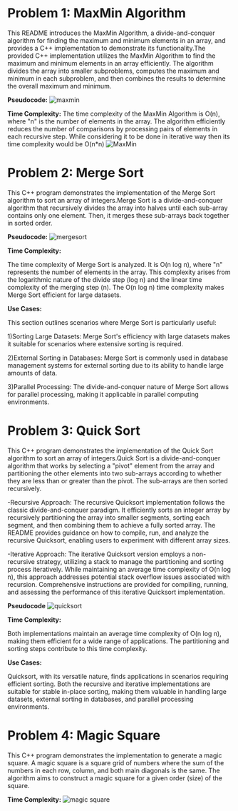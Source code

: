 # Problem 1: MaxMin Algorithm

This README introduces the MaxMin Algorithm, a divide-and-conquer algorithm for finding the maximum and minimum elements in an array, and provides a C++ implementation to demonstrate its functionality.The provided C++ implementation utilizes the MaxMin Algorithm to find the maximum and minimum elements in an array efficiently. The algorithm divides the array into smaller subproblems, computes the maximum and minimum in each subproblem, and then combines the results to determine the overall maximum and minimum.

**Pseudocode:**
![maxmin](https://github.com/chitwan6804/AnalysisAndDesign/assets/128251060/01b32910-dbfa-4acc-80fe-e3898511dfda)


**Time Complexity:**
The time complexity of the MaxMin Algorithm is O(n), where "n" is the number of elements in the array. The algorithm efficiently reduces the number of comparisons by processing pairs of elements in each recursive step. While considering it to be done in iterative way then its time complexity would be O(n*n)
![MaxMin](https://github.com/chitwan6804/AnalysisAndDesign/assets/128251060/c95aa73b-ef3f-4065-99a8-5fcbb0f429c9)

# Problem 2: Merge Sort

This C++ program demonstrates the implementation of the Merge Sort algorithm to sort an array of integers.Merge Sort is a divide-and-conquer algorithm that recursively divides the array into halves until each sub-array contains only one element. Then, it merges these sub-arrays back together in sorted order.

**Pseudocode:**
![mergesort](https://github.com/chitwan6804/AnalysisAndDesign/assets/128251060/58f733dc-fa2e-433d-bad2-83ea99082289)


**Time Complexity:**

The time complexity of Merge Sort is analyzed. It is O(n log n), where "n" represents the number of elements in the array. This complexity arises from the logarithmic nature of the divide step (log n) and the linear time complexity of the merging step (n). The O(n log n) time complexity makes Merge Sort efficient for large datasets.

**Use Cases:**

This section outlines scenarios where Merge Sort is particularly useful:

1)Sorting Large Datasets: Merge Sort's efficiency with large datasets makes it suitable for scenarios where extensive sorting is required.

2)External Sorting in Databases: Merge Sort is commonly used in database management systems for external sorting due to its ability to handle large amounts of data.

3)Parallel Processing: The divide-and-conquer nature of Merge Sort allows for parallel processing, making it applicable in parallel computing environments.

# Problem 3: Quick Sort

This C++ program demonstrates the implementation of the Quick Sort algorithm to sort an array of integers.Quick Sort is a divide-and-conquer algorithm that works by selecting a "pivot" element from the array and partitioning the other elements into two sub-arrays according to whether they are less than or greater than the pivot. The sub-arrays are then sorted recursively.

-Recursive Approach: The recursive Quicksort implementation follows the classic divide-and-conquer paradigm. It efficiently sorts an integer array by recursively partitioning the array into smaller segments, sorting each segment, and then combining them to achieve a fully sorted array. The README provides guidance on how to compile, run, and analyze the recursive Quicksort, enabling users to experiment with different array sizes.

-Iterative Approach: The iterative Quicksort version employs a non-recursive strategy, utilizing a stack to manage the partitioning and sorting process iteratively. While maintaining an average time complexity of O(n log n), this approach addresses potential stack overflow issues associated with recursion. Comprehensive instructions are provided for compiling, running, and assessing the performance of this iterative Quicksort implementation.

**Pseudocode**
![quicksort](https://github.com/chitwan6804/AnalysisAndDesign/assets/128251060/4afbdca3-27f8-4fe6-b957-63c6e7081a9b)


**Time Complexity:**

Both implementations maintain an average time complexity of O(n log n), making them efficient for a wide range of applications. The partitioning and sorting steps contribute to this time complexity.

**Use Cases:**

Quicksort, with its versatile nature, finds applications in scenarios requiring efficient sorting. Both the recursive and iterative implementations are suitable for stable in-place sorting, making them valuable in handling large datasets, external sorting in databases, and parallel processing environments.

# Problem 4: Magic Square

This C++ program demonstrates the implementation to generate a magic square. A magic square is a square grid of numbers where the sum of the numbers in each row, column, and both main diagonals is the same. The algorithm aims to construct a magic square for a given order (size) of the square.

**Time Complexity:**
![magic square](https://github.com/chitwan6804/AnalysisAndDesign/assets/128251060/09db45cb-de2c-4516-86a4-be978f09f885)

